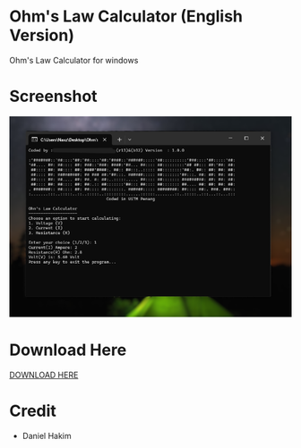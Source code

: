 # Ohm's Law Calculator (English Version)
Ohm's Law Calculator for windows

# Screenshot
<img src="screenshot.png">

# Download Here
<a href="https://github.com/hakimdaniel/ohmslaw/ohmsCalc.exe">DOWNLOAD HERE</a>

# Credit
- Daniel Hakim
